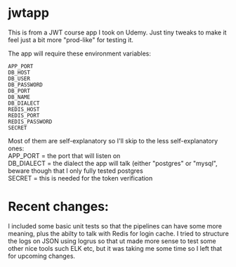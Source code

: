 # jwtapp

This is from a JWT course app I took on Udemy. Just tiny tweaks to make it feel just a bit more "prod-like" for testing it.

The app will require these environment variables:

```
APP_PORT
DB_HOST
DB_USER
DB_PASSWORD
DB_PORT
DB_NAME
DB_DIALECT
REDIS_HOST
REDIS_PORT
REDIS_PASSWORD
SECRET
```

Most of them are self-explanatory so I'll skip to the less self-explanatory ones:\
APP_PORT = the port that will listen on\
DB_DIALECT = the dialect the app will talk (either "postgres" or "mysql", beware though that I only fully tested postgres\
SECRET = this is needed for the token verification


# Recent changes:
I included some basic unit tests so that the pipelines can have some more meaning, plus the abilty to talk with Redis for login cache. I tried to structure the logs on JSON using logrus so that ut made more sense to test some other nice tools such ELK etc, but it was taking me some time so I left that for upcoming changes.


